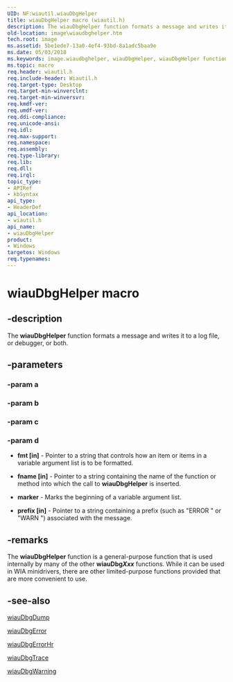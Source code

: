 ```yaml
---
UID: NF:wiautil.wiauDbgHelper
title: wiauDbgHelper macro (wiautil.h)
description: The wiauDbgHelper function formats a message and writes it to a log file, or debugger, or both.
old-location: image\wiaudbghelper.htm
tech.root: image
ms.assetid: 5be1ede7-13a0-4ef4-93bd-8a1adc5baa9e
ms.date: 05/03/2018
ms.keywords: image.wiaudbghelper, wiauDbgHelper, wiauDbgHelper function [Imaging Devices], wiauFncs_be2f3b11-e1a0-4728-856e-ce686344f166.xml, wiautil/wiauDbgHelper
ms.topic: macro
req.header: wiautil.h
req.include-header: Wiautil.h
req.target-type: Desktop
req.target-min-winverclnt: 
req.target-min-winversvr: 
req.kmdf-ver: 
req.umdf-ver: 
req.ddi-compliance: 
req.unicode-ansi: 
req.idl: 
req.max-support: 
req.namespace: 
req.assembly: 
req.type-library: 
req.lib: 
req.dll: 
req.irql: 
topic_type:
- APIRef
- kbSyntax
api_type:
- HeaderDef
api_location:
- wiautil.h
api_name:
- wiauDbgHelper
product:
- Windows
targetos: Windows
req.typenames: 
---
```


# wiauDbgHelper macro

## -description

The **wiauDbgHelper** function formats a message and writes it to a log file, or debugger, or both.

## -parameters

### -param a

### -param b

### -param c

### -param d

- **fmt [in]** - Pointer to a string that controls how an item or items in a variable argument list is to be formatted.

- **fname [in]** - Pointer to a string containing the name of the function or method into which the call to **wiauDbgHelper** is inserted.

- **marker** - Marks the beginning of a variable argument list.

- **prefix [in]** - Pointer to a string containing a prefix (such as "ERROR " or "WARN ") associated with the message.

## -remarks

The **wiauDbgHelper** function is a general-purpose function that is used internally by many of the other **wiauDbg*Xxx*** functions. While it can be used in WIA minidrivers, there are other limited-purpose functions provided that are more convenient to use.

## -see-also

[wiauDbgDump](https://docs.microsoft.com/windows-hardware/drivers/ddi/content/wiautil/nf-wiautil-wiaudbgdump)

[wiauDbgError](https://docs.microsoft.com/windows-hardware/drivers/ddi/content/wiautil/nf-wiautil-wiaudbgerror)

[wiauDbgErrorHr](https://docs.microsoft.com/windows-hardware/drivers/ddi/content/wiautil/nf-wiautil-wiaudbgerrorhr)

[wiauDbgTrace](https://docs.microsoft.com/windows-hardware/drivers/ddi/content/wiautil/nf-wiautil-wiaudbgtrace)

[wiauDbgWarning](https://docs.microsoft.com/windows-hardware/drivers/ddi/content/wiautil/nf-wiautil-wiaudbgwarning)
